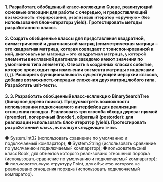 #### 1. Разработать обобщенный класс-коллекцию Queue, реализующий основные операции для работы с очередью, и предоставляющий возможность итерирования, реализовав итератор «вручную» (без использования блок-итератора yield). Протестировать методы разработанного класса.
#### 2. Создать обобщенные классы для представления квадратной, симметрической и диагональной матриц (симметрическая матрица – это квадратная матрица, которая совпадает с транспонированной к ней; диагональная матрица – это квадратная матрица, у которой элементы вне главной диагонали заведомо имеют значения по умолчанию типа элемента). Описать в созданных классах событие, которое происходит при изменении элемента матрицы с индексами (i, j).  Расширить функциональность существующей иерархии классов, добавив возможность операции сложения двух матриц любого типа. Разработать unit-тесты.
#### 3. 3.	Разработать обобщенный класс-коллекцию BinarySearchTree (бинарное дерево поиска). Предусмотреть возможности использования подключаемого интерфейса для реализации отношения порядка. Реализовать три способа обхода дерева: прямой (preorder), поперечный (inorder), обратный (postorder): для реализации использовать блок-итератор (yield). Протестировать разработанный класс, используя следующие типы:
●	System.Int32 (использовать сравнение по умолчанию и подключаемый компаратор); 
●	System.String (использовать сравнение по умолчанию и подключаемый компаратор); 
●	пользовательский класс Book, для объектов которого реализовано отношения порядка (использовать сравнение по умолчанию и подключаемый компаратор); 
●	пользовательскую структуру Point, для объектов которого не реализовано отношения порядка (использовать подключаемый компаратор).



